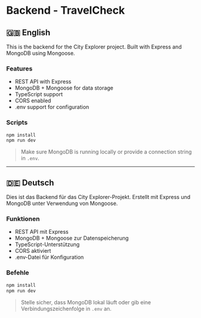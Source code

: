 # Backend - TravelCheck

## 🇬🇧 English

This is the backend for the City Explorer project. Built with Express and MongoDB using Mongoose.

### Features
- REST API with Express
- MongoDB + Mongoose for data storage
- TypeScript support
- CORS enabled
- .env support for configuration

### Scripts

```bash
npm install
npm run dev
```

> Make sure MongoDB is running locally or provide a connection string in `.env`.

---

## 🇩🇪 Deutsch

Dies ist das Backend für das City Explorer-Projekt. Erstellt mit Express und MongoDB unter Verwendung von Mongoose.

### Funktionen
- REST API mit Express
- MongoDB + Mongoose zur Datenspeicherung
- TypeScript-Unterstützung
- CORS aktiviert
- .env-Datei für Konfiguration

### Befehle

```bash
npm install
npm run dev
```

> Stelle sicher, dass MongoDB lokal läuft oder gib eine Verbindungszeichenfolge in `.env` an.